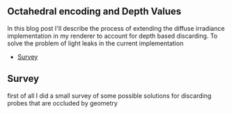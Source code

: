 ## Octahedral encoding and Depth Values

In this blog post I'll describe the process of extending the diffuse irradiance implementation in my renderer to account for depth based discarding. To solve the problem of light leaks in the current implementation

- [Survey](#survey)

## Survey

first of all I did a small survey of some possible solutions for discarding probes that are occluded by geometry